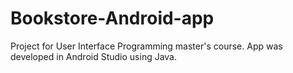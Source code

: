 # Bookstore-Android-app

Project for User Interface Programming master's course. App was developed in Android Studio using Java.

